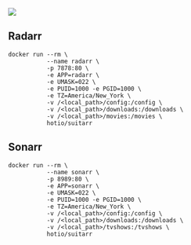[![](https://images.microbadger.com/badges/image/hotio/suitarr.svg)](https://microbadger.com/images/hotio/suitarr "Get your own image badge on microbadger.com")

## Radarr

```
docker run --rm \
           --name radarr \
           -p 7878:80 \
           -e APP=radarr \
           -e UMASK=022 \
           -e PUID=1000 -e PGID=1000 \
           -e TZ=America/New_York \
           -v /<local_path>/config:/config \
           -v /<local_path>/downloads:/downloads \
           -v /<local_path>/movies:/movies \
           hotio/suitarr
```

## Sonarr

```
docker run --rm \
           --name sonarr \
           -p 8989:80 \
           -e APP=sonarr \
           -e UMASK=022 \
           -e PUID=1000 -e PGID=1000 \
           -e TZ=America/New_York \
           -v /<local_path>/config:/config \
           -v /<local_path>/downloads:/downloads \
           -v /<local_path>/tvshows:/tvshows \
           hotio/suitarr
```
